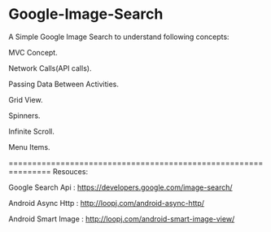 Google-Image-Search
==============================================================
A Simple Google Image Search to understand following concepts:

MVC Concept.

Network Calls(API calls).

Passing Data Between Activities.

Grid View.

Spinners.

Infinite Scroll.

Menu Items.

===============================================================
Resouces:

Google Search Api : https://developers.google.com/image-search/


Android Async Http : http://loopj.com/android-async-http/


Android Smart Image : http://loopj.com/android-smart-image-view/
